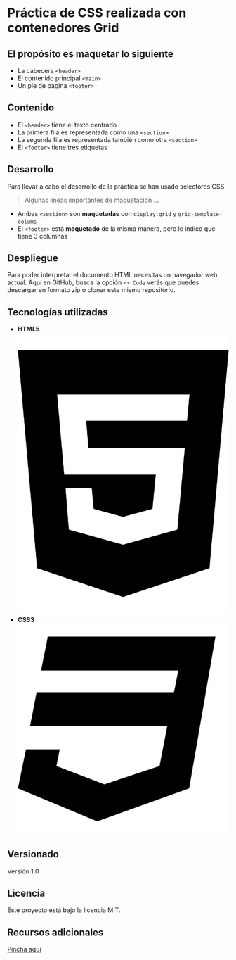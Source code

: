 # Práctica de CSS realizada con contenedores Grid

## El propósito es maquetar lo siguiente

* La cabecera `<header>`
* El contenido principal `<main>`
* Un pie de página `<footer>`

## Contenido

* El `<header>` tiene el texto centrado
* La primera fila es representada como una `<section>`
* La segunda fila es representada también como otra `<section>`
* El `<footer>` tiene tres etiquetas

## Desarrollo

Para llevar a cabo el desarrollo de la práctica se han usado selectores CSS

> Algunas líneas importantes de maquetación ...

* Ambas `<section>` son **maquetadas** con `display:grid` y `grid-template-colums`
* El `<footer>` está **maquetado** de la misma manera, pero le indico que tiene 3 columnas

## Despliegue

Para poder interpretar el documento HTML necesitas un navegador web actual. Aquí en GitHub, busca la opción `<> Code` verás que puedes descargar en formato zip o clonar este mismo repositorio.

## Tecnologías utilizadas

* **HTML5** ![icono](/media/html5-brands-solid.svg)
* **CSS3** ![icono](/media/css3-brands-solid.svg)

## Versionado

Versión 1.0

## Licencia

Este proyecto está bajo la licencia MIT.

## Recursos adicionales

[Pincha aquí](https://github.com/MSBYSergio)